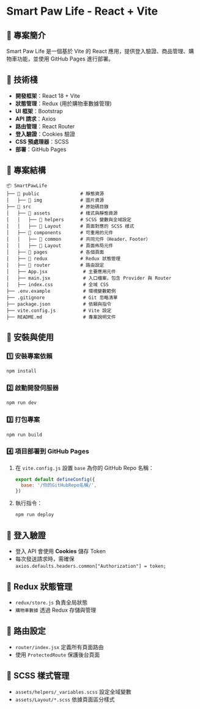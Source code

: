 # Smart Paw Life - React + Vite

## 🚀 專案簡介
Smart Paw Life 是一個基於 Vite 的 React 應用，提供登入驗證、商品管理、購物車功能，並使用 GitHub Pages 進行部署。

## 📌 技術棧
- **開發框架**：React 18 + Vite
- **狀態管理**：Redux (用於購物車數據管理)
- **UI 框架**：Bootstrap
- **API 請求**：Axios
- **路由管理**：React Router
- **登入驗證**：Cookies 驗證
- **CSS 預處理器**：SCSS
- **部署**：GitHub Pages

## 📂 專案結構

```
📦 SmartPawLife
├── 📂 public               # 靜態資源
│   ├── 📂 img              # 圖片資源
├── 📂 src                  # 原始碼目錄
│   ├── 📂 assets           # 樣式與靜態資源
│   │   ├── 📂 helpers      # SCSS 變數與全域設定
│   │   ├── 📂 Layout       # 頁面對應的 SCSS 樣式
│   ├── 📂 components       # 可重用的元件
│   │   ├── 📂 common       # 共同元件（Header、Footer）
│   │   ├── 📂 Layout       # 頁面佈局元件
│   ├── 📂 pages            # 各個頁面
│   ├── 📂 redux            # Redux 狀態管理
│   ├── 📂 router           # 路由設定
│   ├── App.jsx             # 主要應用元件
│   ├── main.jsx            # 入口檔案，包含 Provider 與 Router
│   ├── index.css           # 全域 CSS
├── .env.example            # 環境變數範例
├── .gitignore              # Git 忽略清單
├── package.json            # 依賴與指令
├── vite.config.js          # Vite 設定
├── README.md               # 專案說明文件
```

## 📜 安裝與使用
### 1️⃣ 安裝專案依賴
```bash
npm install
```

### 2️⃣ 啟動開發伺服器
```bash
npm run dev
```

### 3️⃣ 打包專案
```bash
npm run build
```

### 4️⃣ 項目部署到 GitHub Pages
1. 在 `vite.config.js` 設置 `base` 為你的 GitHub Repo 名稱：
   ```js
   export default defineConfig({
     base: '/你的GitHubRepo名稱/',
   })
   ```
2. 執行指令：
   ```bash
   npm run deploy
   ```

## 🔑 登入驗證
- 登入 API 會使用 **Cookies** 儲存 Token
- 每次發送請求時，需確保 `axios.defaults.headers.common["Authorization"] = token;`

## 📌 Redux 狀態管理
- `redux/store.js` 負責全局狀態
- `購物車數據` 透過 Redux 存儲與管理

## 📌 路由設定
- `router/index.jsx` 定義所有頁面路由
- 使用 `ProtectedRoute` 保護後台頁面

## 📌 SCSS 樣式管理
- `assets/helpers/_variables.scss` 設定全域變數
- `assets/Layout/*.scss` 依據頁面區分樣式


